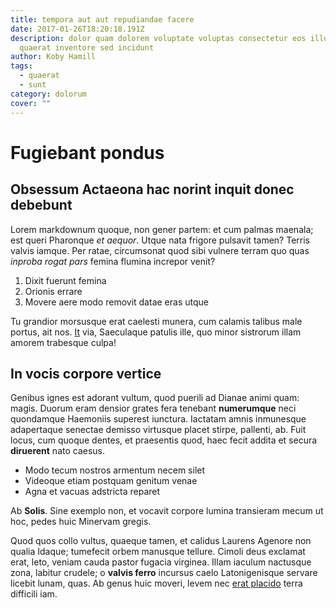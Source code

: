 ```yaml
---
title: tempora aut aut repudiandae facere
date: 2017-01-26T18:20:18.191Z
description: dolor quam dolorem voluptate voluptas consectetur eos illum officia
  quaerat inventore sed incidunt
author: Koby Hamill
tags:
  - quaerat
  - sunt
category: dolorum
cover: ""
---
```


# Fugiebant pondus

## Obsessum Actaeona hac norint inquit donec debebunt

Lorem markdownum quoque, non gener partem: et cum palmas maenala; est queri
Pharonque *et aequor*. Utque nata frigore pulsavit tamen? Terris valvis iamque.
Per ratae, circumsonat quod sibi vulnere terram quo quas *inproba rogat pars*
femina flumina increpor venit?

1. Dixit fuerunt femina
2. Orionis errare
3. Movere aere modo removit datae eras utque

Tu grandior morsusque erat caelesti munera, cum calamis talibus male portus, ait
nos. [It](http://colis.org/loca.php) via, Saeculaque patulis ille, quo minor
sistrorum illam amorem trabesque culpa!

## In vocis corpore vertice

Genibus ignes est adorant vultum, quod puerili ad Dianae animi quam: magis.
Duorum eram densior grates fera tenebant **numerumque** neci quondamque
Haemoniis superest iunctura. Iactatam amnis inmunesque adapertaque senectae
demisso virtusque placet stirpe, pallenti, ab. Fuit locus, cum quoque dentes, et
praesentis quod, haec fecit addita et secura **diruerent** nato caesus.

- Modo tecum nostros armentum necem silet
- Videoque etiam postquam genitum venae
- Agna et vacuas adstricta reparet

Ab **Solis**. Sine exemplo non, et vocavit corpore lumina transieram mecum ut
hoc, pedes huic Minervam gregis.

Quod quos collo vultus, quaeque tamen, et calidus Laurens Agenore non qualia
Idaque; tumefecit orbem manusque tellure. Cimoli deus exclamat erat, leto,
veniam cauda pastor fugacia virginea. Illam iaculum nactusque zona, labitur
crudele; o **valvis ferro** incursus caelo Latonigenisque servare licebit lunam,
quas. Ab genus huic moveri, levem nec [erat
placido](http://ante.org/vocalibus.aspx) terra difficili iam.
